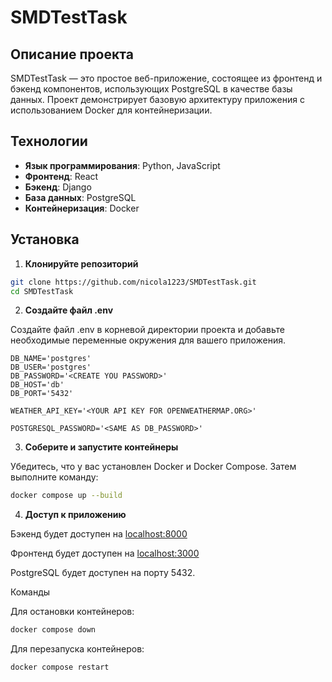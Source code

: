 # SMDTestTask

## Описание проекта

SMDTestTask — это простое веб-приложение, состоящее из фронтенд и бэкенд компонентов, использующих PostgreSQL в качестве базы данных. Проект демонстрирует базовую архитектуру приложения с использованием Docker для контейнеризации.

## Технологии

- **Язык программирования**: Python, JavaScript
- **Фронтенд**: React
- **Бэкенд**: Django
- **База данных**: PostgreSQL
- **Контейнеризация**: Docker

## Установка

1. **Клонируйте репозиторий**
```bash
git clone https://github.com/nicola1223/SMDTestTask.git
cd SMDTestTask
```
2. **Создайте файл .env**

Создайте файл .env в корневой директории проекта и добавьте необходимые переменные окружения для вашего приложения.

```dotenv
DB_NAME='postgres'
DB_USER='postgres'
DB_PASSWORD='<CREATE YOU PASSWORD>'
DB_HOST='db'
DB_PORT='5432'

WEATHER_API_KEY='<YOUR API KEY FOR OPENWEATHERMAP.ORG>'

POSTGRESQL_PASSWORD='<SAME AS DB_PASSWORD>'
```

3. **Соберите и запустите контейнеры**

Убедитесь, что у вас установлен Docker и Docker Compose. Затем выполните команду:

```bash
docker compose up --build
```

4. **Доступ к приложению**

Бэкенд будет доступен на [localhost:8000](http://localhost:8000)

Фронтенд будет доступен на [localhost:3000](http://localhost:3000)

PostgreSQL будет доступен на порту 5432.

Команды

Для остановки контейнеров:
```bash
docker compose down
```
Для перезапуска контейнеров:
```bash
docker compose restart
```